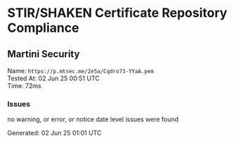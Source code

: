 # STIR/SHAKEN Certificate Repository Compliance

## Martini Security

Name: `https://p.mtsec.me/2e5a/Cqdro73-YYaA.pem`\
Tested At: 02 Jun 25 00:51 UTC\
Time: 72ms

### Issues

no warning, or error, or notice date level issues were found

Generated: 02 Jun 25 01:01 UTC